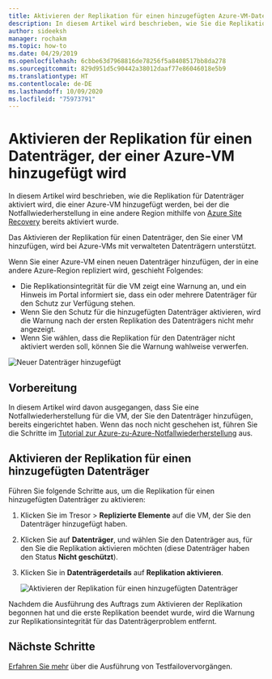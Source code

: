 ```yaml
---
title: Aktivieren der Replikation für einen hinzugefügten Azure-VM-Datenträger in Azure Site Recovery
description: In diesem Artikel wird beschrieben, wie Sie die Replikation für einen Datenträger aktivieren, der einer Azure-VM hinzugefügt wird, bei der die Notfallwiederherstellung mit Azure Site Recovery aktiviert wurde.
author: sideeksh
manager: rochakm
ms.topic: how-to
ms.date: 04/29/2019
ms.openlocfilehash: 6cbbe63d7968816de78256f5a8408517bb8da278
ms.sourcegitcommit: 829d951d5c90442a38012daaf77e86046018e5b9
ms.translationtype: HT
ms.contentlocale: de-DE
ms.lasthandoff: 10/09/2020
ms.locfileid: "75973791"
---
```

# <a name="enable-replication-for-a-disk-added-to-an-azure-vm"></a>Aktivieren der Replikation für einen Datenträger, der einer Azure-VM hinzugefügt wird


In diesem Artikel wird beschrieben, wie die Replikation für Datenträger aktiviert wird, die einer Azure-VM hinzugefügt werden, bei der die Notfallwiederherstellung in eine andere Region mithilfe von [Azure Site Recovery](site-recovery-overview.md) bereits aktiviert wurde.

Das Aktivieren der Replikation für einen Datenträger, den Sie einer VM hinzufügen, wird bei Azure-VMs mit verwalteten Datenträgern unterstützt.

Wenn Sie einer Azure-VM einen neuen Datenträger hinzufügen, der in eine andere Azure-Region repliziert wird, geschieht Folgendes:

-   Die Replikationsintegrität für die VM zeigt eine Warnung an, und ein Hinweis im Portal informiert sie, dass ein oder mehrere Datenträger für den Schutz zur Verfügung stehen.
-   Wenn Sie den Schutz für die hinzugefügten Datenträger aktivieren, wird die Warnung nach der ersten Replikation des Datenträgers nicht mehr angezeigt.
-   Wenn Sie wählen, dass die Replikation für den Datenträger nicht aktiviert werden soll, können Sie die Warnung wahlweise verwerfen.

![Neuer Datenträger hinzugefügt](./media/azure-to-azure-enable-replication-added-disk/newdisk.png)



## <a name="before-you-start"></a>Vorbereitung

In diesem Artikel wird davon ausgegangen, dass Sie eine Notfallwiederherstellung für die VM, der Sie den Datenträger hinzufügen, bereits eingerichtet haben. Wenn das noch nicht geschehen ist, führen Sie die Schritte im [Tutorial zur Azure-zu-Azure-Notfallwiederherstellung](azure-to-azure-tutorial-enable-replication.md) aus.

## <a name="enable-replication-for-an-added-disk"></a>Aktivieren der Replikation für einen hinzugefügten Datenträger

Führen Sie folgende Schritte aus, um die Replikation für einen hinzugefügten Datenträger zu aktivieren:

1. Klicken Sie im Tresor > **Replizierte Elemente**  auf die VM, der Sie den Datenträger hinzugefügt haben.
2. Klicken Sie auf **Datenträger**, und wählen Sie den Datenträger aus, für den Sie die Replikation aktivieren möchten (diese Datenträger haben den Status **Nicht geschützt**).
3.  Klicken Sie in **Datenträgerdetails** auf **Replikation aktivieren**.

    ![Aktivieren der Replikation für einen hinzugefügten Datenträger](./media/azure-to-azure-enable-replication-added-disk/enabled-added.png)

Nachdem die Ausführung des Auftrags zum Aktivieren der Replikation begonnen hat und die erste Replikation beendet wurde, wird die Warnung zur Replikationsintegrität für das Datenträgerproblem entfernt.



## <a name="next-steps"></a>Nächste Schritte

[Erfahren Sie mehr](site-recovery-test-failover-to-azure.md) über die Ausführung von Testfailovervorgängen.
